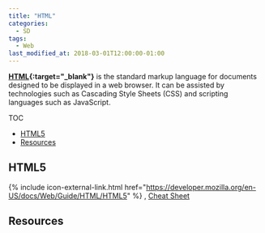 ```yaml
---
title: "HTML"
categories:
  - SD
tags:
  - Web
last_modified_at: 2018-03-01T12:00:00-01:00
---
```


**[HTML](https://en.wikipedia.org/wiki/HTML){:target="_blank"}** is the standard markup language for documents designed to be displayed in a web browser. It can be assisted by technologies such as Cascading Style Sheets (CSS) and scripting languages such as JavaScript.

TOC

- [HTML5](#html5)
- [Resources](#resources)


## HTML5
{% include icon-external-link.html href="https://developer.mozilla.org/en-US/docs/Web/Guide/HTML/HTML5" %}
, [Cheat Sheet](/assets/images/posts/2018-03-01-HTML/html-chatsheet.pdf)

## Resources
